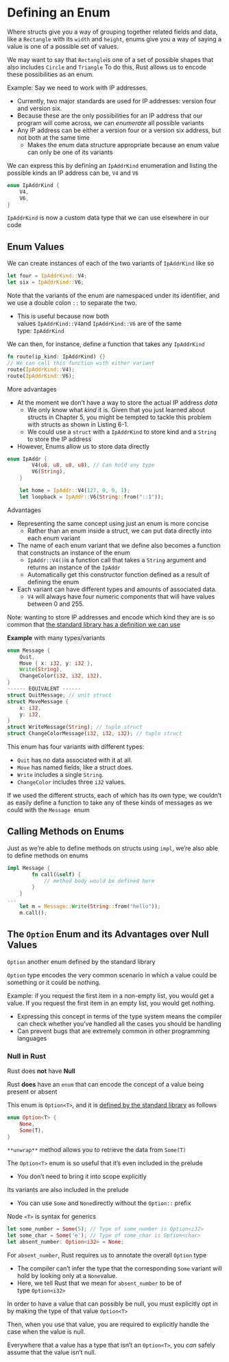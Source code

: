 # Defining an Enum

Where structs give you a way of grouping together related fields and data, like a `Rectangle` with its `width` and `height`, enums give you a way of saying a value is one of a possible set of values.

We may want to say that `Rectangle`is one of a set of possible shapes that also includes `Circle` and `Triangle`
To do this, Rust allows us to encode these possibilities as an enum.

Example: Say we need to work with IP addresses. 

- Currently, two major standards are used for IP addresses: version four and version six.
- Because these are the only possibilities for an IP address that our program will come across, we can *enumerate* all possible variants
- Any IP address can be either a version four or a version six address, but not both at the same time
    - Makes the enum data structure appropriate because an enum value can only be one of its variants

We can express this by defining an `IpAddrKind` enumeration and listing the possible kinds an IP address can be, `V4` and `V6`

```rust
enum IpAddrKind {
    V4,
    V6,
}
```

`IpAddrKind` is now a custom data type that we can use elsewhere in our code

## Enum Values

We can create instances of each of the two variants of `IpAddrKind` like so

```rust
let four = IpAddrKind::V4;
let six = IpAddrKind::V6;
```

Note that the variants of the enum are namespaced under its identifier, and we use a double colon `::` to separate the two. 

- This is useful because now both values `IpAddrKind::V4`and `IpAddrKind::V6` are of the same type: `IpAddrKind`

We can then, for instance, define a function that takes any `IpAddrKind`

```rust
fn route(ip_kind: IpAddrKind) {}
// We can call this function with either variant
route(IpAddrKind::V4);
route(IpAddrKind::V6);
```

More advantages

- At the moment we don’t have a way to store the actual IP address *data*
    - We only know what *kind* it is. Given that you just learned about structs in Chapter 5, you might be tempted to tackle this problem with structs as shown in Listing 6-1.
    - We could use a `struct` with a `IpAddrKind` to store kind and a `String` to store the IP address
- However, Enums allow us to store data directly

```rust
enum IpAddr {
        V4(u8, u8, u8, u8), // Can hold any type
        V6(String),
    }

    let home = IpAddr::V4(127, 0, 0, 1);
    let loopback = IpAddr::V6(String::from("::1"));
```

Advantages

- Representing the same concept using just an enum is more concise
    - Rather than an enum inside a struct, we can put data directly into each enum variant
- The name of each enum variant that we define also becomes a function that constructs an instance of the enum
    - `IpAddr::V4()`is a function call that takes a `String` argument and returns an instance of the `IpAddr`
    - Automatically get this constructor function defined as a result of defining the enum
- Each variant can have different types and amounts of associated data.
    - `V4` will always have four numeric components that will have values between 0 and 255.

Note: wanting to store IP addresses and encode which kind they are is so common that [the standard library has a definition we can use](https://doc.rust-lang.org/std/net/enum.IpAddr.html)

**Example** with many types/variants

```rust
enum Message {
    Quit,
    Move { x: i32, y: i32 },
    Write(String),
    ChangeColor(i32, i32, i32),
}
------ EQUIVALENT ------
struct QuitMessage; // unit struct
struct MoveMessage {
    x: i32,
    y: i32,
}
struct WriteMessage(String); // tuple struct
struct ChangeColorMessage(i32, i32, i32); // tuple struct
```

This enum has four variants with different types:

- `Quit` has no data associated with it at all.
- `Move` has named fields, like a struct does.
- `Write` includes a single `String`.
- `ChangeColor` includes three `i32` values.

If we used the different structs, each of which has its own type, we couldn’t as easily define a function to take any of these kinds of messages as we could with the `Message`
 enum

## Calling Methods on Enums

Just as we’re able to define methods on structs using `impl`, we’re also able to define methods on enums

```rust
impl Message {
        fn call(&self) {
            // method body would be defined here
        }
    }
...
    let m = Message::Write(String::from("hello"));
    m.call();
```

## The `Option` Enum and its Advantages over Null Values

`Option` another enum defined by the standard library

`Option` type encodes the very common scenario in which a value could be something or it could be nothing.

Example: if you request the first item in a non-empty list, you would get a value. If you request the first item in an empty list, you would get nothing.

- Expressing this concept in terms of the type system means the compiler can check whether you’ve handled all the cases you should be handling
- Can prevent bugs that are extremely common in other programming languages

### Null in Rust

Rust does **not** have ********Null********

Rust **does** have an `enum` that can encode the concept of a value being present or absent 

This enum is `Option<T>`, and it is [defined by the standard library](https://doc.rust-lang.org/std/option/enum.Option.html) as follows

```rust
enum Option<T> {
    None,
    Some(T),
}
```

`**unwrap**` method allows you to retrieve the data from `Some(T)`

The `Option<T>` enum is so useful that it’s even included in the prelude

- You don’t need to bring it into scope explicitly

Its variants are also included in the prelude

- You can use `Some` and `None`directly without the `Option::` prefix

Node `<T>` is syntax for generics

```rust
let some_number = Some(5); // Type of some_number is Option<i32>
let some_char = Some('e'); // Type of some_char is Option<char>
let absent_number: Option<i32> = None; 
```

For `absent_number`, Rust requires us to annotate the overall `Option` type 

- The compiler can’t infer the type that the corresponding `Some` variant will hold by looking only at a `None`value.
- Here, we tell Rust that we mean for `absent_number` to be of type `Option<i32>`

In order to have a value that can possibly be null, you must explicitly opt in by making the type of that value `Option<T>`

Then, when you use that value, you are required to explicitly handle the case when the value is null. 

Everywhere that a value has a type that isn’t an `Option<T>`, you *can* safely assume that the value isn’t null.